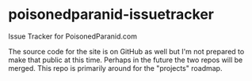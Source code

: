 # poisonedparanid-issuetracker
Issue Tracker for PoisonedParanid.com

The source code for the site is on GitHub as well but I'm not prepared to make that public at this time. Perhaps in the future the two repos will be merged. This repo is primarily around for the "projects" roadmap.
